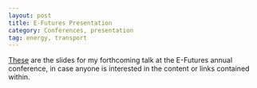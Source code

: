 ```yaml
---
layout: post
title: E-Futures Presentation
category: Conferences, presentation
tag: energy, transport
---
```


[These](http://www.slideshare.net/robinlovelace1985/travelling-to-work-in-a-postcarbon-world) are the slides for my forthcoming talk at the E-Futures annual conference, in case anyone is interested in the content or links contained within.

